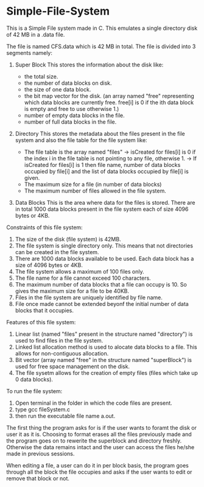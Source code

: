 # Simple-File-System
This is a Simple File system made in C. This emulates a single directory disk of 42 MB in a .data file.

The file is named CFS.data which is 42 MB in total. The file is divided into 3 segments namely:

1. Super Block 
    This stores the information about the disk like:
    - the total size.
    - the number of data blocks on disk.
    - the size of one data block.
    - the bit map vector for the disk.
      (an array named "free" representing which data blocks are currently free. free[i] is 0 if the ith data block is empty and free to use otherwise 1.)
    - number of empty data blocks in the file.
    - number of full data blocks in the file.
 
2. Directory
    This stores the metadata about the files present in the file system and also the file table for the file system like:
    - The file table is the array named "files"
      -> isCreated for files[i] is 0 if the index i in the file table is not pointing to any file, otherwise 1.
      -> If isCreated for files[i] is 1 then file name, number of data blocks occupied by file[i] and the list of data blocks occupied by file[i] is              given.
    - The maximum size for a file (in number of data blocks)
    - The maximum number of files allowed in the file system.
  
3. Data Blocks
    This is the area where data for the files is stored. There are in total 1000 data blocks present in the file system each of size 4096 bytes or 4KB.

Constraints of this file system:
  1. The size of the disk (file system) is 42MB.
  2. The file system is single directory only. This means that not directories can be created in the file system.
  3. There are 1000 data blocks available to be used. Each data block has a size of 4096 bytes or 4KB.
  4. The file system allows a maximum of 100 files only.
  5. The file name for a file cannot exceed 100 characters.
  6. The maximum number of data blocks that a file can occupy is 10. So gives the maximum size for a file to be 40KB.
  7. Files in the file system are uniquely identified by file name.
  8. File once made cannot be extended beyonf the initial number of data blocks that it occupies.

Features of this file system:
  1. Linear list (named "files" present in the structure named "directory") is used to find files in the file system.
  2. Linked list allocation method is used to alocate data blocks to a file. This allows for non-contiguous allocation.
  3. Bit vector (array named "free" in the structure named "superBlock") is used for free space management on the disk.
  4. The file sysetm allows for the creation of empty files (files which take up 0 data blocks).

To run the file system:
  1. Open terminal in the folder in which the code files are present.
  2. type gcc fileSystem.c
  3. then run the executable file name a.out.

The first thing the program asks for is if the user wants to foramt the disk or user it as it is. Choosing to format erases all the files previously made and the program goes on to rewerite the superblock and directory freshly.
Otherwise the data remains intact and the user can access the files he/she made in previous sessions.

When editing a file, a user can do it in per block basis, the program goes through all the block the file occupies and asks if the user wants to edit or remove that block or not.
